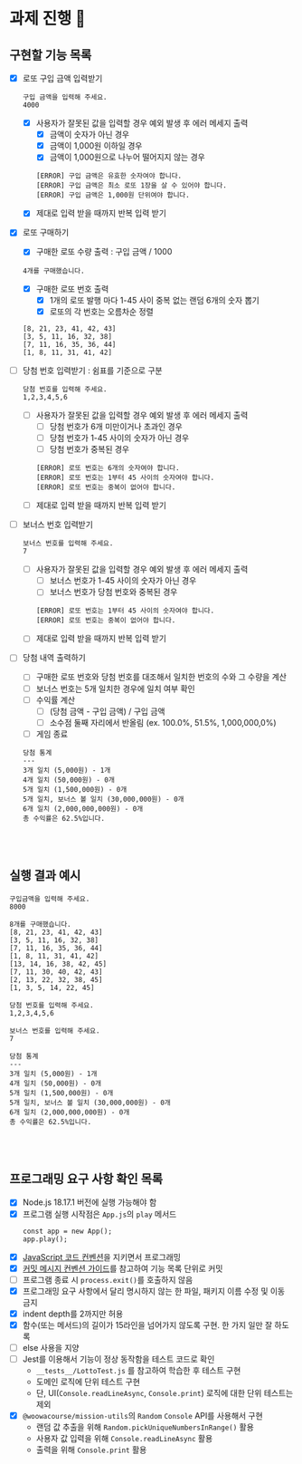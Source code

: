 # 과제 진행 📜

## 구현할 기능 목록

- [x] 로또 구입 금액 입력받기

  ```
  구입 금액을 입력해 주세요.
  4000
  ```

  - [x] 사용자가 잘못된 값을 입력할 경우 예외 발생 후 에러 메세지 출력
    - [x] 금액이 숫자가 아닌 경우
    - [x] 금액이 1,000원 이하일 경우
    - [x] 금액이 1,000원으로 나누어 떨어지지 않는 경우
    ```
    [ERROR] 구입 금액은 유효한 숫자여야 합니다.
    [ERROR] 구입 금액은 최소 로또 1장을 살 수 있어야 합니다.
    [ERROR] 구입 금액은 1,000원 단위여야 합니다.
    ```
  - [x] 제대로 입력 받을 때까지 반복 입력 받기

- [x] 로또 구매하기

  - [x] 구매한 로또 수량 출력 : 구입 금액 / 1000

  ```
  4개를 구매했습니다.
  ```

  - [x] 구매한 로또 번호 출력
    - [x] 1개의 로또 발행 마다 1-45 사이 중복 없는 랜덤 6개의 숫자 뽑기
    - [x] 로또의 각 번호는 오름차순 정렬

  ```
  [8, 21, 23, 41, 42, 43]
  [3, 5, 11, 16, 32, 38]
  [7, 11, 16, 35, 36, 44]
  [1, 8, 11, 31, 41, 42]
  ```

- [ ] 당첨 번호 입력받기 : 쉼표를 기준으로 구분

  ```
  당첨 번호를 입력해 주세요.
  1,2,3,4,5,6
  ```

  - [ ] 사용자가 잘못된 값을 입력할 경우 예외 발생 후 에러 메세지 출력
    - [ ] 당첨 번호가 6개 미만이거나 초과인 경우
    - [ ] 당첨 번호가 1-45 사이의 숫자가 아닌 경우
    - [ ] 당첨 번호가 중복된 경우
    ```
    [ERROR] 로또 번호는 6개의 숫자여야 합니다.
    [ERROR] 로또 번호는 1부터 45 사이의 숫자여야 합니다.
    [ERROR] 로또 번호는 중복이 없어야 합니다.
    ```
  - [ ] 제대로 입력 받을 때까지 반복 입력 받기

- [ ] 보너스 번호 입력받기

  ```
  보너스 번호를 입력해 주세요.
  7
  ```

  - [ ] 사용자가 잘못된 값을 입력할 경우 예외 발생 후 에러 메세지 출력
    - [ ] 보너스 번호가 1-45 사이의 숫자가 아닌 경우
    - [ ] 보너스 번호가 당첨 번호와 중복된 경우
    ```
    [ERROR] 로또 번호는 1부터 45 사이의 숫자여야 합니다.
    [ERROR] 로또 번호는 중복이 없어야 합니다.
    ```
  - [ ] 제대로 입력 받을 때까지 반복 입력 받기

- [ ] 당첨 내역 출력하기
  - [ ] 구매한 로또 번호와 당첨 번호를 대조해서 일치한 번호의 수와 그 수량을 계산
  - [ ] 보너스 번호는 5개 일치한 경우에 일치 여부 확인
  - [ ] 수익률 계산
    - [ ] (당첨 금액 - 구입 금액) / 구입 금액
    - [ ] 소수점 둘째 자리에서 반올림 (ex. 100.0%, 51.5%, 1,000,000,0%)
  - [ ] 게임 종료
  ```
  당첨 통계
  ---
  3개 일치 (5,000원) - 1개
  4개 일치 (50,000원) - 0개
  5개 일치 (1,500,000원) - 0개
  5개 일치, 보너스 볼 일치 (30,000,000원) - 0개
  6개 일치 (2,000,000,000원) - 0개
  총 수익률은 62.5%입니다.
  ```

<br><br>

## 실행 결과 예시

```
구입금액을 입력해 주세요.
8000

8개를 구매했습니다.
[8, 21, 23, 41, 42, 43]
[3, 5, 11, 16, 32, 38]
[7, 11, 16, 35, 36, 44]
[1, 8, 11, 31, 41, 42]
[13, 14, 16, 38, 42, 45]
[7, 11, 30, 40, 42, 43]
[2, 13, 22, 32, 38, 45]
[1, 3, 5, 14, 22, 45]

당첨 번호를 입력해 주세요.
1,2,3,4,5,6

보너스 번호를 입력해 주세요.
7

당첨 통계
---
3개 일치 (5,000원) - 1개
4개 일치 (50,000원) - 0개
5개 일치 (1,500,000원) - 0개
5개 일치, 보너스 볼 일치 (30,000,000원) - 0개
6개 일치 (2,000,000,000원) - 0개
총 수익률은 62.5%입니다.
```

<br><br>

## 프로그래밍 요구 사항 확인 목록

- [x] Node.js 18.17.1 버전에 실행 가능해야 함
- [x] 프로그램 실행 시작점은 `App.js`의 `play` 메서드
  ```
  const app = new App();
  app.play();
  ```
- [x] [JavaScript 코드 컨벤션](https://github.com/woowacourse/woowacourse-docs/tree/main/styleguide/javascript)을 지키면서 프로그래밍
- [x] [커밋 메시지 컨벤션 가이드](https://gist.github.com/stephenparish/9941e89d80e2bc58a153)를 참고하여 기능 목록 단위로 커밋
- [ ] 프로그램 종료 시 `process.exit()`를 호출하지 않음
- [x] 프로그래밍 요구 사항에서 달리 명시하지 않는 한 파일, 패키지 이름 수정 및 이동 금지
- [x] indent depth를 2까지만 허용
- [x] 함수(또는 메서드)의 길이가 15라인을 넘어가지 않도록 구현. 한 가지 일만 잘 하도록
- [ ] else 사용을 지양
- [ ] Jest를 이용해서 기능이 정상 동작함을 테스트 코드로 확인
  - `__tests__/LottoTest.js` 를 참고하여 학습한 후 테스트 구현
  - 도메인 로직에 단위 테스트 구현
  - 단, UI(`Console.readLineAsync`, `Console.print`) 로직에 대한 단위 테스트는 제외
- [x] `@woowacourse/mission-utils`의 `Random` `Console` API를 사용해서 구현
  - 랜덤 값 추출을 위해 `Random.pickUniqueNumbersInRange()` 활용
  - 사용자 값 입력을 위해 `Console.readLineAsync` 활용
  - 출력을 위해 `Console.print` 활용
